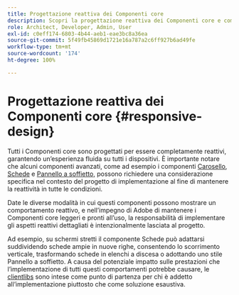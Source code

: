 ```yaml
---
title: Progettazione reattiva dei Componenti core
description: Scopri la progettazione reattiva dei Componenti core e come può influenzare il progetto.
role: Architect, Developer, Admin, User
exl-id: c0eff174-6803-4b44-aeb1-eae3bc8a36ea
source-git-commit: 5f49fb45869d1721e16a787a2c6ff927b6ad49fe
workflow-type: tm+mt
source-wordcount: '174'
ht-degree: 100%

---
```


# Progettazione reattiva dei Componenti core {#responsive-design}

Tutti i Componenti core sono progettati per essere completamente reattivi, garantendo un’esperienza fluida su tutti i dispositivi. È importante notare che alcuni componenti avanzati, come ad esempio i componenti [Carosello](/help/components/carousel.md), [Schede](/help/components/tabs.md) e [Pannello a soffietto,](/help/components/accordion.md) possono richiedere una considerazione specifica nel contesto del progetto di implementazione al fine di mantenere la reattività in tutte le condizioni.

Date le diverse modalità in cui questi componenti possono mostrare un comportamento reattivo, e nell’impegno di Adobe di mantenere i Componenti core leggeri e pronti all’uso, la responsabilità di implementare gli aspetti reattivi dettagliati è intenzionalmente lasciata al progetto.

Ad esempio, su schermi stretti il componente Schede può adattarsi suddividendo schede ampie in nuove righe, consentendo lo scorrimento verticale, trasformando schede in elenchi a discesa o adottando uno stile Pannello a soffietto. A causa del potenziale impatto sulle prestazioni che l’implementazione di tutti questi comportamenti potrebbe causare, le [clientlibs](/help/developing/including-clientlibs.md#provided) sono intese come punto di partenza per chi è addetto all’implementazione piuttosto che come soluzione esaustiva.
